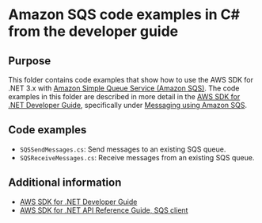 # Amazon SQS code examples in C# from the developer guide

## Purpose

This folder contains code examples that show how to use the AWS SDK for .NET 3.x with [Amazon Simple Queue Service (Amazon SQS)](https://docs.aws.amazon.com/AWSSimpleQueueService/latest/SQSDeveloperGuide/welcome.html).
The code examples in this folder are described in more detail in the [AWS SDK for .NET Developer Guide](https://docs.aws.amazon.com/sdk-for-net/v3/developer-guide/welcome.html), specifically under [Messaging using Amazon SQS](https://docs.aws.amazon.com/sdk-for-net/v3/developer-guide/sqs-apis-intro.html).

## Code examples

* `SQSSendMessages.cs`: Send messages to an existing SQS queue.
* `SQSReceiveMessages.cs`: Receive messages from an existing SQS queue.

## Additional information

* [AWS SDK for .NET Developer Guide](https://docs.aws.amazon.com/sdk-for-net/v3/developer-guide/welcome.html)
* [AWS SDK for .NET API Reference Guide, SQS client](https://docs.aws.amazon.com/sdkfornet/v3/apidocs/items/SQS/TSQSClient.html)
